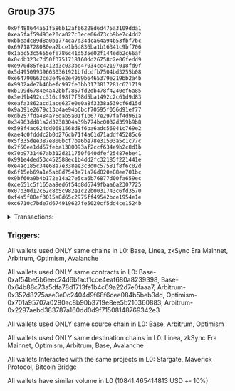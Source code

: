 ## Group 375

```0x7bca4c81602e8a26e9a3b8a8e1368a380b221e36
0x9f488644a51f586b12af66228d6d475a3109dda1
0xea5faf59d93e20ca027c3ece06d73cb9be7c4dd2
0xbbeadc89d8a0b1774ca7d34dca64a94b53fbf7bc
0x69718728080ea2bce1b5d836ba1b16341c9bf706
0x1abc53c5655efe786c41d535e02f144edb2c66af
0x0cdb323c7d50f3751718160dd26758c2e06fedd9
0xe970d85fe1412d3c033be47034cc42197018fd9f
0x5d495099396630361921bfdcdfb7504bd3255b08
0xe64790663ce3e49e2e4959b6465379e219bb2a4b
0x9932ade7b46befc997fe3bb3173817281c671719
0xb199d6784e4a42bbf7867fd2db478f4240ef6a85
0x3ed9b492cc316cf98f7f58d5ba1492c2c61d9d83
0xeafa3862acd1ace627e0e0a8f3338a539cf6d15d
0x9a391e2679c13c4ae94b6bcf70595f056d91ef77
0xdb257fda484a76dab5a01f1b677e297faf4d961a
0x34963dd81a2d3238304a39b774bc0032d359b9b8
0x598f4ac624dd0681568d8f6ba6adc56941c769e2
0xae4c0fdddc2b0d276cb71f4a61d71addf45285c6
0x5f335dee387e800bcf7ba6be78e31503a5c1c77c
0x7f50ee1dd57feba1380093af2ccf634e9b2c8d1b
0x70b9731467ab312d211750f640dfef25487ebe41
0x991e4ded53c452588ec1b4dd2fc32185f221441e
0xe4ac185c34e68a7e338ee3c3d0c57581f8f6c02d
0x6f15eb69a1e5ab8d7543a71a76d820e88ee701bc
0x9bf60a9b4b172e14a27e5ca6b76877d00fa659ec
0xce651c5f165aa9ed6f54d8d6749fbaa6a2307725
0x07b30d12c62c8b5c982e1c22b0031743c6fd3570
0xf4a5f80ef3015a8d65c2975ff49542bce1954e1e
0xc6710c7bde7d674919627fe5020cf5dd4ce1524b
```
<details>
<summary>Transactions:</summary>

Hashes: 

Wallet: 0x7bca4c81602e8a26e9a3b8a8e1368a380b221e36

       Hash: 0xf7640c03048ba1abdd1949fdf7d0e8ba5abfa063e80d007e95902b90dab56817
         - source chain: Base
         - destination chain: Linea
         - project: Stargate
         - contract: 0xaf54be5b6eec24d6bfacf1cce4eaf680a8239398
         - value USD: 3.571409114
       Hash: 0x94f0e018e7dff87beade3fe4bc8ea65adce129cba4efa73b41a4201adf5e6508
         - source chain: Base
         - destination chain: zkSync Era Mainnet
         - project: Maverick Protocol
         - contract: 0x64b88c73a5dfa78d1713fe1b4c69a22d7e0faaa7
       Hash: 0x97623172f3df57a850764eee98297203c5b5a0c4ea9698d6eb5dafc8a9f07219
         - source chain: Arbitrum
         - destination chain: Optimism
         - project: Stargate
         - contract: 0x352d8275aae3e0c2404d9f68f6cee084b5beb3dd
         - value USD: 2731.712146335
       Hash: 0x2d5f2b102e5def7be43e62690aef9849a55363ec3194e866ff440893776e6179
         - source chain: Arbitrum
         - destination chain: Optimism
         - project: Stargate
         - contract: 0x352d8275aae3e0c2404d9f68f6cee084b5beb3dd
         - value USD: 3.776438541
       Hash: 0x77f5524560a2d15d652e33ae06af0ef922d9743d566a860ee7318eed00f44f53
         - source chain: Optimism
         - destination chain: Arbitrum
         - project: Stargate
         - contract: 0x701a95707a0290ac8b90b3719e8ee5b210360883
         - value USD: 2731.163123063
       Hash: 0x2c2da75b87a33b75ae0936a1be3c618d60b787ea9d4db12313444fe01f9978ab
         - source chain: Arbitrum
         - destination chain: Base
         - project: Stargate
         - contract: 0x352d8275aae3e0c2404d9f68f6cee084b5beb3dd
         - value USD: 2684.237383408
       Hash: 0xe1764eca1a10786fea42b2b13a0e451887faabfb607929553b57e7e78d90fd29
         - source chain: Arbitrum
         - destination chain: Avalanche
         - project: Bitcoin Bridge
         - contract: 0x2297aebd383787a160dd0d9f71508148769342e3
         - value USD: 1.568313323
       Hash: 0xac2e092d7894b9c304361a1e73933f151a9256d6f712d6a434caa02f45a771b0
         - source chain: Base
         - destination chain: Arbitrum
         - project: Stargate
         - contract: 0xaf54be5b6eec24d6bfacf1cce4eaf680a8239398
         - value USD: 2685.436601029
Wallet: 0x9f488644a51f586b12af66228d6d475a3109dda1

       Hash:0xea7b1f3ccc0d64931b8cf5484d2efdfe5f5b1d4c3fb5f3332c6b14ecffa16641
         - source chain: Base
         - destination chain: Linea
         - project: Stargate
         - contract: 0xaf54be5b6eec24d6bfacf1cce4eaf680a8239398
         - value USD: 3.571409114
       Hash:0x9c88eccf1b0aa7264543c55b1f12b14eb5f917e9a2d8c2a78562cbc7c37a4356
         - source chain: Base
         - destination chain: zkSync Era Mainnet
         - project: Maverick Protocol
         - contract: 0x64b88c73a5dfa78d1713fe1b4c69a22d7e0faaa7
       Hash:0x50683367dead698a96073fc4ece316c561d597651380f15ee80d4df7b99ac6bf
         - source chain: Arbitrum
         - destination chain: Optimism
         - project: Stargate
         - contract: 0x352d8275aae3e0c2404d9f68f6cee084b5beb3dd
         - value USD: 2746.173505771
       Hash:0x84c2a6d04c914ea2bf500fcd52e73fb28bd902e7d6716feb066ff5741a7c470d
         - source chain: Arbitrum
         - destination chain: Optimism
         - project: Stargate
         - contract: 0x352d8275aae3e0c2404d9f68f6cee084b5beb3dd
         - value USD: 3.776438541
       Hash:0x95560d506aff1fa8696343618b24a44e3764674875aed652f53eb893beeab033
         - source chain: Optimism
         - destination chain: Arbitrum
         - project: Stargate
         - contract: 0x701a95707a0290ac8b90b3719e8ee5b210360883
         - value USD: 2745.621574578
       Hash:0x505aba5a8139f2ff618fe6b779a8109e6cf3933b6f5df0372b4c682364b48c6a
         - source chain: Arbitrum
         - destination chain: Base
         - project: Stargate
         - contract: 0x352d8275aae3e0c2404d9f68f6cee084b5beb3dd
         - value USD: 2670.980409578
       Hash:0x13ec0fb8c1f705e551e0956b476bbc41549d7666188240bafd1aaaa338a2ab6a
         - source chain: Arbitrum
         - destination chain: Avalanche
         - project: Bitcoin Bridge
         - contract: 0x2297aebd383787a160dd0d9f71508148769342e3
         - value USD: 1.559891527
       Hash:0xda04e29bca8788797cb44ffdf5f7751cfe47a5b8e10806b486e12915e263ed13
         - source chain: Base
         - destination chain: Arbitrum
         - project: Stargate
         - contract: 0xaf54be5b6eec24d6bfacf1cce4eaf680a8239398
         - value USD: 2672.191749206
Wallet: 0xea5faf59d93e20ca027c3ece06d73cb9be7c4dd2

       Hash:0x4891bdfb13303bea6962f5fe3d66431d4d723120ca4ca9f0a9f9dd194e672fa8
         - source chain: Base
         - destination chain: Linea
         - project: Stargate
         - contract: 0xaf54be5b6eec24d6bfacf1cce4eaf680a8239398
         - value USD: 3.571409114
       Hash:0x4666bce86bcc070be2562a5fa3fdd1d9306d7492bcdd67f28c304b6b1b60eed8
         - source chain: Base
         - destination chain: zkSync Era Mainnet
         - project: Maverick Protocol
         - contract: 0x64b88c73a5dfa78d1713fe1b4c69a22d7e0faaa7
       Hash:0x25549a441d0184ed9c0871afcd69016df4c1bbfc3a163467b7aea0184c9231f5
         - source chain: Arbitrum
         - destination chain: Optimism
         - project: Stargate
         - contract: 0x352d8275aae3e0c2404d9f68f6cee084b5beb3dd
         - value USD: 2730.051086369
       Hash:0xd5db101b7f03a5d950019d9ad50941e3ff469eb1374c447f835a5a4184d3f3c6
         - source chain: Arbitrum
         - destination chain: Optimism
         - project: Stargate
         - contract: 0x352d8275aae3e0c2404d9f68f6cee084b5beb3dd
         - value USD: 3.776438549
       Hash:0xdc8e8aae376fba3720ea8c7d708f5b5eb171e21d7aff9d3cd528b480b8512a72
         - source chain: Optimism
         - destination chain: Arbitrum
         - project: Stargate
         - contract: 0x701a95707a0290ac8b90b3719e8ee5b210360883
         - value USD: 2729.500802048
       Hash:0x9223bd5ae5797204d47dd8749b6b4873b53ed2fecc71c758f406a1671b3d8e70
         - source chain: Arbitrum
         - destination chain: Base
         - project: Stargate
         - contract: 0x352d8275aae3e0c2404d9f68f6cee084b5beb3dd
         - value USD: 2703.975510984
       Hash:0x362279898d13bb06f327b5dc86faa198dac4c6d6c22e98f24b93b94321a202ff
         - source chain: Arbitrum
         - destination chain: Avalanche
         - project: Bitcoin Bridge
         - contract: 0x2297aebd383787a160dd0d9f71508148769342e3
         - value USD: 1.548677852
       Hash:0x5b73f5ee46369f27701467d414e47d0be054ac8d4a971fad975ea191a11da029
         - source chain: Base
         - destination chain: Arbitrum
         - project: Stargate
         - contract: 0xaf54be5b6eec24d6bfacf1cce4eaf680a8239398
         - value USD: 2705.157214557
Wallet: 0xbbeadc89d8a0b1774ca7d34dca64a94b53fbf7bc

       Hash:0xb21a1e6a39f447c32865010c27cf27902c6bbc117e617393a6642926c88e3507
         - source chain: Base
         - destination chain: Linea
         - project: Stargate
         - contract: 0xaf54be5b6eec24d6bfacf1cce4eaf680a8239398
         - value USD: 3.571409114
       Hash:0xa4920e2a494fe22b90fe5be4d0c0d5b297e8fb994097f0e7bead14fca3dc9b9e
         - source chain: Base
         - destination chain: zkSync Era Mainnet
         - project: Maverick Protocol
         - contract: 0x64b88c73a5dfa78d1713fe1b4c69a22d7e0faaa7
       Hash:0x62d651c7a6e01dceb1a05e598bde7f835737c2e6eefba75f106b33b7d10f066d
         - source chain: Arbitrum
         - destination chain: Optimism
         - project: Stargate
         - contract: 0x352d8275aae3e0c2404d9f68f6cee084b5beb3dd
         - value USD: 2744.576720579
       Hash:0x1a5c741062b7584b3829daf8b1a0d5f7442c071bd913ab6eb361313dbe97e93a
         - source chain: Arbitrum
         - destination chain: Optimism
         - project: Stargate
         - contract: 0x352d8275aae3e0c2404d9f68f6cee084b5beb3dd
         - value USD: 3.77643378
       Hash:0x2a404d9a8a5f99491594906ce13d81177b8b06f3c49139a1c634211276438dd8
         - source chain: Optimism
         - destination chain: Arbitrum
         - project: Stargate
         - contract: 0x701a95707a0290ac8b90b3719e8ee5b210360883
         - value USD: 2742.327818875
       Hash:0x579079f4b424e4c1a13682f4c4fad940aef8642a800114d90d6372856da1f106
         - source chain: Arbitrum
         - destination chain: Base
         - project: Stargate
         - contract: 0x352d8275aae3e0c2404d9f68f6cee084b5beb3dd
         - value USD: 2671.374656976
       Hash:0xa056699fafbef9bf80b4ea7a19840cde63a531298c9e3530b6f15a064bab171d
         - source chain: Arbitrum
         - destination chain: Avalanche
         - project: Bitcoin Bridge
         - contract: 0x2297aebd383787a160dd0d9f71508148769342e3
         - value USD: 1.41894675
       Hash:0x9bbadb2470f6159475ec401c6d5f4b50003bf23283643e80d58f7ecc29115e07
         - source chain: Base
         - destination chain: Arbitrum
         - project: Stargate
         - contract: 0xaf54be5b6eec24d6bfacf1cce4eaf680a8239398
         - value USD: 2672.581671906
Wallet: 0x69718728080ea2bce1b5d836ba1b16341c9bf706

       Hash:0x451440765ed8fe319bc376c4717b06a0ba427253f3c63feb555e2697885ea3aa
         - source chain: Base
         - destination chain: Linea
         - project: Stargate
         - contract: 0xaf54be5b6eec24d6bfacf1cce4eaf680a8239398
         - value USD: 3.571409114
       Hash:0x3dd330e3250ae2b640cc5aa94e4fedac56b86493d1a8ed76f12af66f2a0d0f78
         - source chain: Base
         - destination chain: zkSync Era Mainnet
         - project: Maverick Protocol
         - contract: 0x64b88c73a5dfa78d1713fe1b4c69a22d7e0faaa7
       Hash:0x7ab1ab4a57c4299056b3b5710c02a49d2e99188d4a447303495eb1f777fb3679
         - source chain: Arbitrum
         - destination chain: Optimism
         - project: Stargate
         - contract: 0x352d8275aae3e0c2404d9f68f6cee084b5beb3dd
         - value USD: 2730.123771272
       Hash:0x0283b09eb51c7cb8381c7b3d57c999356cafdbd97fb3eebf8b36ca60b45ecac2
         - source chain: Arbitrum
         - destination chain: Optimism
         - project: Stargate
         - contract: 0x352d8275aae3e0c2404d9f68f6cee084b5beb3dd
         - value USD: 3.77643378
       Hash:0x80220d860b2bb3898240722356b7212844efbe0577984d2f0a27c7160a21016f
         - source chain: Optimism
         - destination chain: Arbitrum
         - project: Stargate
         - contract: 0x701a95707a0290ac8b90b3719e8ee5b210360883
         - value USD: 2727.886712503
       Hash:0x7fbd332c88b914855d5f69e4a7515a3dac7d5aa4adf667d860c94a5b86896ec8
         - source chain: Arbitrum
         - destination chain: Base
         - project: Stargate
         - contract: 0x352d8275aae3e0c2404d9f68f6cee084b5beb3dd
         - value USD: 2684.615458488
       Hash:0xd922fd28125a2cc6b69a9099300b2d81d4d08d6ad079c865ab1157eab98393b3
         - source chain: Arbitrum
         - destination chain: Avalanche
         - project: Bitcoin Bridge
         - contract: 0x2297aebd383787a160dd0d9f71508148769342e3
         - value USD: 1.423019978
       Hash:0x081cb86d5eed7a2ee9743a55ec22f6aec1f334d754582d8e33c9775f669a0cbb
         - source chain: Base
         - destination chain: Arbitrum
         - project: Stargate
         - contract: 0xaf54be5b6eec24d6bfacf1cce4eaf680a8239398
         - value USD: 2685.810366173
Wallet: 0x1abc53c5655efe786c41d535e02f144edb2c66af

       Hash:0xf9fba32a34304b6b300d851f723224b619bf323bde5730161c05eb9cbfd565d9
         - source chain: Base
         - destination chain: Linea
         - project: Stargate
         - contract: 0xaf54be5b6eec24d6bfacf1cce4eaf680a8239398
         - value USD: 3.571409114
       Hash:0x2db84c691c4816c1c1425219e4a693a49382b50bba99abbe9698468a8e2057d3
         - source chain: Base
         - destination chain: zkSync Era Mainnet
         - project: Maverick Protocol
         - contract: 0x64b88c73a5dfa78d1713fe1b4c69a22d7e0faaa7
       Hash:0xe2395c88252e5d7c3d0d349a1baece4dd9bc7c3ed1dd22244c6456e41a0acad5
         - source chain: Arbitrum
         - destination chain: Optimism
         - project: Stargate
         - contract: 0x352d8275aae3e0c2404d9f68f6cee084b5beb3dd
         - value USD: 2728.46208267
       Hash:0x4a411adfe96e2f7098908d48958c1c2bc94467ceea2693f7500f8f205bfd0dff
         - source chain: Arbitrum
         - destination chain: Optimism
         - project: Stargate
         - contract: 0x352d8275aae3e0c2404d9f68f6cee084b5beb3dd
         - value USD: 3.776433788
       Hash:0x7fc06a64140b351ee9d7622f8d9e80e19a8b9d3c0014dacfb73a8db9932ea9d8
         - source chain: Optimism
         - destination chain: Arbitrum
         - project: Stargate
         - contract: 0x701a95707a0290ac8b90b3719e8ee5b210360883
         - value USD: 2726.226384896
       Hash:0x880c239d1c94f9eaad774a456fdf1e07f487627751ac560080722a0dafcd4ce9
         - source chain: Arbitrum
         - destination chain: Base
         - project: Stargate
         - contract: 0x352d8275aae3e0c2404d9f68f6cee084b5beb3dd
         - value USD: 2704.330042411
       Hash:0x26007654ac880da1b628f6e60aca6de46305941f63c432509c1ff87d87421abd
         - source chain: Arbitrum
         - destination chain: Avalanche
         - project: Bitcoin Bridge
         - contract: 0x2297aebd383787a160dd0d9f71508148769342e3
         - value USD: 1.420065741
       Hash:0xbe88d20c984c0c75195d36ea37fbae28c65af55387a21987c8636405a0384471
         - source chain: Base
         - destination chain: Arbitrum
         - project: Stargate
         - contract: 0xaf54be5b6eec24d6bfacf1cce4eaf680a8239398
         - value USD: 2705.507860042
Wallet: 0x0cdb323c7d50f3751718160dd26758c2e06fedd9

       Hash:0x0071568f8318711f6eb8f0dde9bc066236e778f36c990f0452131ceb050de5a7
         - source chain: Base
         - destination chain: Linea
         - project: Stargate
         - contract: 0xaf54be5b6eec24d6bfacf1cce4eaf680a8239398
         - value USD: 3.571409114
       Hash:0xa5ff70e9f5bd27d4e8f244422e3e9f35af1e33078c1b406c95be8755d6c0879b
         - source chain: Base
         - destination chain: zkSync Era Mainnet
         - project: Maverick Protocol
         - contract: 0x64b88c73a5dfa78d1713fe1b4c69a22d7e0faaa7
       Hash:0x3d6816cc83939b6f8125b2b701d14c910e9b5a97f0227d3cfc54ed37d0239acf
         - source chain: Arbitrum
         - destination chain: Optimism
         - project: Stargate
         - contract: 0x352d8275aae3e0c2404d9f68f6cee084b5beb3dd
         - value USD: 2726.724013305
       Hash:0x4c8a46f55453fcb85b55b6fa39c97c9c3a0ffb46c152d4c2610448d766ba20d5
         - source chain: Arbitrum
         - destination chain: Optimism
         - project: Stargate
         - contract: 0x352d8275aae3e0c2404d9f68f6cee084b5beb3dd
         - value USD: 3.776552567
       Hash:0x49df430a6edd5842a0056f9961d866a52fcfd75506ee81905bcf86c6ea70693e
         - source chain: Optimism
         - destination chain: Arbitrum
         - project: Stargate
         - contract: 0x701a95707a0290ac8b90b3719e8ee5b210360883
         - value USD: 2726.168194383
       Hash:0x65bc6bac4ac500809d9ff166d1ab42c25ac849f6cd90ed3242c6aa49eb2c443d
         - source chain: Arbitrum
         - destination chain: Base
         - project: Stargate
         - contract: 0x352d8275aae3e0c2404d9f68f6cee084b5beb3dd
         - value USD: 2684.989109567
       Hash:0xd0ba3f83f01977edc7d4c5feb043564957662c8d8e43c4fc94e7ab06080654e5
         - source chain: Arbitrum
         - destination chain: Avalanche
         - project: Bitcoin Bridge
         - contract: 0x2297aebd383787a160dd0d9f71508148769342e3
         - value USD: 1.162580804
       Hash:0x2c565a951443a9c11c6b729a8ca9a21c3b42d97ba0b5a57c86d9b662f64d1acf
         - source chain: Base
         - destination chain: Arbitrum
         - project: Stargate
         - contract: 0xaf54be5b6eec24d6bfacf1cce4eaf680a8239398
         - value USD: 2686.18105883
Wallet: 0xe970d85fe1412d3c033be47034cc42197018fd9f

       Hash:0xf6cba2bd4fcfc94c83efd22f55536c45a529bf34ac270a544b21adfa324f5c87
         - source chain: Base
         - destination chain: Linea
         - project: Stargate
         - contract: 0xaf54be5b6eec24d6bfacf1cce4eaf680a8239398
         - value USD: 3.571409114
       Hash:0xf789489e46d12c99fdd7cc27900fd66f9c49a167b4bdbab29d4dcd25b4ca7699
         - source chain: Base
         - destination chain: zkSync Era Mainnet
         - project: Maverick Protocol
         - contract: 0x64b88c73a5dfa78d1713fe1b4c69a22d7e0faaa7
       Hash:0x407e3876c7ce6984ff4ddb19689f5789c2be11716005b2d272a0750c07df5b33
         - source chain: Arbitrum
         - destination chain: Optimism
         - project: Stargate
         - contract: 0x352d8275aae3e0c2404d9f68f6cee084b5beb3dd
         - value USD: 2741.158964036
       Hash:0x9bf33b484e1e3dd5da4a0550eca53684f99808f199b105f26f3b03cf0b2a3b8d
         - source chain: Arbitrum
         - destination chain: Optimism
         - project: Stargate
         - contract: 0x352d8275aae3e0c2404d9f68f6cee084b5beb3dd
         - value USD: 3.776552567
       Hash:0xdd3ba2e2b56a26804ab46e4a8029893034b4eaf687021254fb58db5d9b557abe
         - source chain: Optimism
         - destination chain: Arbitrum
         - project: Stargate
         - contract: 0x701a95707a0290ac8b90b3719e8ee5b210360883
         - value USD: 2740.600203023
       Hash:0xef915a8357ea30dbd2565126cf989270f9af8b91e9f391cecf621e858299ef38
         - source chain: Arbitrum
         - destination chain: Base
         - project: Stargate
         - contract: 0x352d8275aae3e0c2404d9f68f6cee084b5beb3dd
         - value USD: 2671.764460364
       Hash:0x336d30b474031b62a8e37b30e54e1b6c50e8c9ac4c14de03cc82979ebb4103d4
         - source chain: Arbitrum
         - destination chain: Avalanche
         - project: Bitcoin Bridge
         - contract: 0x2297aebd383787a160dd0d9f71508148769342e3
         - value USD: 1.170412074
       Hash:0xcbdd9ee882f000705364c1ceb9099db1fc94b67eccb66ccecf80e5aca398ad3d
         - source chain: Base
         - destination chain: Arbitrum
         - project: Stargate
         - contract: 0xaf54be5b6eec24d6bfacf1cce4eaf680a8239398
         - value USD: 2672.968370096
Wallet: 0x5d495099396630361921bfdcdfb7504bd3255b08

       Hash:0xc97c056f1a9b613b163649e6770d70e95c78e9ce000288557a1a91e5aa392a8d
         - source chain: Base
         - destination chain: Linea
         - project: Stargate
         - contract: 0xaf54be5b6eec24d6bfacf1cce4eaf680a8239398
         - value USD: 3.571409114
       Hash:0x032993bfd4daf265ea8ea1691abdee55b46f095a14de1c74b98f264ed0e2f037
         - source chain: Base
         - destination chain: zkSync Era Mainnet
         - project: Maverick Protocol
         - contract: 0x64b88c73a5dfa78d1713fe1b4c69a22d7e0faaa7
       Hash:0xe0c60e12a1d1a56101466287bdf0b00bdc4a44ec0c45459745fcc3c35fe588ad
         - source chain: Arbitrum
         - destination chain: Optimism
         - project: Stargate
         - contract: 0x352d8275aae3e0c2404d9f68f6cee084b5beb3dd
         - value USD: 2725.065101095
       Hash:0x5a89cee1d8016f10396ea0ca8e152be3bdb1835cec0b46063103be32cc0d7767
         - source chain: Arbitrum
         - destination chain: Optimism
         - project: Stargate
         - contract: 0x352d8275aae3e0c2404d9f68f6cee084b5beb3dd
         - value USD: 3.776552567
       Hash:0x0ba8b0c3da66f0ec53bed249708d88c268f9c4fd87d858134155f6c11ef575a9
         - source chain: Optimism
         - destination chain: Arbitrum
         - project: Stargate
         - contract: 0x701a95707a0290ac8b90b3719e8ee5b210360883
         - value USD: 2724.508911941
       Hash:0xab122939457b22cc7d0fc0164beb80c57f06945ca2d173ead4e05de03e872f36
         - source chain: Arbitrum
         - destination chain: Base
         - project: Stargate
         - contract: 0x352d8275aae3e0c2404d9f68f6cee084b5beb3dd
         - value USD: 2704.680581031
       Hash:0x9e9db18dc19ad4f99c7c11e1c2d629f07194b473530a2651c1d24e32eaec2fb4
         - source chain: Arbitrum
         - destination chain: Avalanche
         - project: Bitcoin Bridge
         - contract: 0x2297aebd383787a160dd0d9f71508148769342e3
         - value USD: 1.162084551
       Hash:0xd581dd8ae37229c3e73a4db6644bf52581ca51e2afad39c1a1e80c65a27f57f6
         - source chain: Base
         - destination chain: Arbitrum
         - project: Stargate
         - contract: 0xaf54be5b6eec24d6bfacf1cce4eaf680a8239398
         - value USD: 2705.855326024
Wallet: 0xe64790663ce3e49e2e4959b6465379e219bb2a4b

       Hash:0x3642753f1a8c2215b66f5e520d95f2a0e2d2ff3f776bda28017392aee605d02f
         - source chain: Base
         - destination chain: Linea
         - project: Stargate
         - contract: 0xaf54be5b6eec24d6bfacf1cce4eaf680a8239398
         - value USD: 3.571409114
       Hash:0x85186c4da4b94a206983c850a069bcb130430a494e73f12431f45cd063836c54
         - source chain: Base
         - destination chain: zkSync Era Mainnet
         - project: Maverick Protocol
         - contract: 0x64b88c73a5dfa78d1713fe1b4c69a22d7e0faaa7
       Hash:0xdb1edce7f8302eab90304e3a6ebbf10bcc1db9b904cb50c9250629c33a77bdd5
         - source chain: Arbitrum
         - destination chain: Optimism
         - project: Stargate
         - contract: 0x352d8275aae3e0c2404d9f68f6cee084b5beb3dd
         - value USD: 2725.017381732
       Hash:0x4008798b9f55836fdc7fa6a612ae403023aebbaec023dfcf22b77f983b24c636
         - source chain: Arbitrum
         - destination chain: Optimism
         - project: Stargate
         - contract: 0x352d8275aae3e0c2404d9f68f6cee084b5beb3dd
         - value USD: 3.776552567
       Hash:0x8866176ef15acfdf083c1b155419bce31fa640812cffa8932eb6650d7d229435
         - source chain: Optimism
         - destination chain: Arbitrum
         - project: Stargate
         - contract: 0x701a95707a0290ac8b90b3719e8ee5b210360883
         - value USD: 2724.450758398
       Hash:0x596d3a7fcc8c43bfbafc1a77c8f143d7945c329c56a3895dacd61f2c3240031b
         - source chain: Arbitrum
         - destination chain: Base
         - project: Stargate
         - contract: 0x352d8275aae3e0c2404d9f68f6cee084b5beb3dd
         - value USD: 2685.359688255
       Hash:0x024a815f0d7bab0a0f2664c8eb2244a96ef962ca7a108ba88b4d6073fc1b3e71
         - source chain: Arbitrum
         - destination chain: Avalanche
         - project: Bitcoin Bridge
         - contract: 0x2297aebd383787a160dd0d9f71508148769342e3
         - value USD: 1.434153889
       Hash:0x3478ff03b63ac77387d5c081f48fe67640e28d3a2f6c9f07fae4055d1baff2c4
         - source chain: Base
         - destination chain: Arbitrum
         - project: Stargate
         - contract: 0xaf54be5b6eec24d6bfacf1cce4eaf680a8239398
         - value USD: 2686.536752114
Wallet: 0x9932ade7b46befc997fe3bb3173817281c671719

       Hash:0x0fb96ca15f1353d2098f6542da60a731f48831cd163a7c85cb82017d675e7d4c
         - source chain: Base
         - destination chain: Linea
         - project: Stargate
         - contract: 0xaf54be5b6eec24d6bfacf1cce4eaf680a8239398
         - value USD: 3.571409114
       Hash:0xdc13a13bf68255632e53970b595ff2ae4a294f6ef4ed294ae102b437bc93d581
         - source chain: Base
         - destination chain: zkSync Era Mainnet
         - project: Maverick Protocol
         - contract: 0x64b88c73a5dfa78d1713fe1b4c69a22d7e0faaa7
       Hash:0x3c5cef83bb832c3ae607a3dcaebf2ee7c5bf7bec494614e7cca3750a78f8a02e
         - source chain: Arbitrum
         - destination chain: Optimism
         - project: Stargate
         - contract: 0x352d8275aae3e0c2404d9f68f6cee084b5beb3dd
         - value USD: 2723.359131139
       Hash:0xcf638339aff1ab88e68775cc39dd78a38ab461428b6483cd719c8d4ac7bc5e30
         - source chain: Arbitrum
         - destination chain: Optimism
         - project: Stargate
         - contract: 0x352d8275aae3e0c2404d9f68f6cee084b5beb3dd
         - value USD: 3.776552567
       Hash:0xa616792daf092433f2df01c33724b8f41be2ba983b83de4ac0dc8bdeb29db77b
         - source chain: Optimism
         - destination chain: Arbitrum
         - project: Stargate
         - contract: 0x701a95707a0290ac8b90b3719e8ee5b210360883
         - value USD: 2722.792522121
       Hash:0x72e0c563392a629a564a8afd30e3eebc8c0fc7b262731518c923ff96d252b70d
         - source chain: Arbitrum
         - destination chain: Base
         - project: Stargate
         - contract: 0x352d8275aae3e0c2404d9f68f6cee084b5beb3dd
         - value USD: 2705.027940212
       Hash:0xe6e50388185de0573f3750eb9dd30de005ae2908fbc995c4bfa220bb5d452bc4
         - source chain: Arbitrum
         - destination chain: Avalanche
         - project: Bitcoin Bridge
         - contract: 0x2297aebd383787a160dd0d9f71508148769342e3
         - value USD: 1.453515103
       Hash:0xfd87b256c49f4a39526833b9893d11aa8409cffb2ffb9d058aa4375cc740831a
         - source chain: Base
         - destination chain: Arbitrum
         - project: Stargate
         - contract: 0xaf54be5b6eec24d6bfacf1cce4eaf680a8239398
         - value USD: 2706.187284552
Wallet: 0xb199d6784e4a42bbf7867fd2db478f4240ef6a85

       Hash:0xda85d64718f251582b17d72caa5266e2d2aa4c540545e0eb1af113fbd8ba5808
         - source chain: Base
         - destination chain: Linea
         - project: Stargate
         - contract: 0xaf54be5b6eec24d6bfacf1cce4eaf680a8239398
         - value USD: 3.571409114
       Hash:0xf71c857ee679104568478e925e5869a3dd4722c23049b9771ae45b702c7dff07
         - source chain: Base
         - destination chain: zkSync Era Mainnet
         - project: Maverick Protocol
         - contract: 0x64b88c73a5dfa78d1713fe1b4c69a22d7e0faaa7
       Hash:0x57809330f74e5f88459c5269dbdd1390fc78a5816d6e816e6323c464657ed983
         - source chain: Arbitrum
         - destination chain: Optimism
         - project: Stargate
         - contract: 0x352d8275aae3e0c2404d9f68f6cee084b5beb3dd
         - value USD: 2739.443297696
       Hash:0x4bee600cdd94e7a4315b1365d2f50510dad35f7f359a8d21dc180205d255d1ae
         - source chain: Arbitrum
         - destination chain: Optimism
         - project: Stargate
         - contract: 0x352d8275aae3e0c2404d9f68f6cee084b5beb3dd
         - value USD: 3.776552567
       Hash:0x2990809676072075087547ceb300b2cb6a07aff690ca5390083ce9e22d58e443
         - source chain: Arbitrum
         - destination chain: Optimism
         - project: Stargate
         - contract: 0x352d8275aae3e0c2404d9f68f6cee084b5beb3dd
         - value USD: 3.776552567
       Hash:0x5cea80251a7865d9d7cb9250827c264f060de1cf3fa747615d17544d4cbc85a2
         - source chain: Optimism
         - destination chain: Arbitrum
         - project: Stargate
         - contract: 0x701a95707a0290ac8b90b3719e8ee5b210360883
         - value USD: 2738.8736763
       Hash:0x081a3b2fefbb38a2744fccea43bf76d58d05967c79cfa2d3a3bbc0594b8a1c05
         - source chain: Arbitrum
         - destination chain: Base
         - project: Stargate
         - contract: 0x352d8275aae3e0c2404d9f68f6cee084b5beb3dd
         - value USD: 2672.151040293
       Hash:0xe615d375a7d896393b846ea2ba6791598eaff61e16b50c22b25398261cd3dc41
         - source chain: Arbitrum
         - destination chain: Avalanche
         - project: Bitcoin Bridge
         - contract: 0x2297aebd383787a160dd0d9f71508148769342e3
         - value USD: 1.444816357
       Hash:0xe6fc813acbd4f151bfa96f5ccf70ab611c08c22ae67afee282b219eb8f09bfa5
         - source chain: Base
         - destination chain: Arbitrum
         - project: Stargate
         - contract: 0xaf54be5b6eec24d6bfacf1cce4eaf680a8239398
         - value USD: 2673.340047909
Wallet: 0x3ed9b492cc316cf98f7f58d5ba1492c2c61d9d83

       Hash:0x7fdf4f4eba03a294e582f57c46af1c71a2d8800b9a8110be449917710ceb4911
         - source chain: Base
         - destination chain: Linea
         - project: Stargate
         - contract: 0xaf54be5b6eec24d6bfacf1cce4eaf680a8239398
         - value USD: 3.571409114
       Hash:0xc51e9478b347d9751c40133577fdc9b10b6afac329b5f3102071989c3ffa4b93
         - source chain: Base
         - destination chain: zkSync Era Mainnet
         - project: Maverick Protocol
         - contract: 0x64b88c73a5dfa78d1713fe1b4c69a22d7e0faaa7
       Hash:0x86e7123f3110a48f9ff09b7f9f35336a4b31ef0ebab3c81305d831ea603ac90a
         - source chain: Arbitrum
         - destination chain: Optimism
         - project: Stargate
         - contract: 0x352d8275aae3e0c2404d9f68f6cee084b5beb3dd
         - value USD: 2737.72522475
       Hash:0x686b3738320a669f511f66ed1209bba7149f3fc0b100b830bff465f7b83df5ec
         - source chain: Arbitrum
         - destination chain: Optimism
         - project: Stargate
         - contract: 0x352d8275aae3e0c2404d9f68f6cee084b5beb3dd
         - value USD: 3.776552567
       Hash:0xd88fdae346901e91ceaf1e8a69584f4372d784333ae7acdcf07733022426046f
         - source chain: Arbitrum
         - destination chain: Optimism
         - project: Stargate
         - contract: 0x352d8275aae3e0c2404d9f68f6cee084b5beb3dd
         - value USD: 3.776552567
       Hash:0x497df5dcd39e7f5d9b21ca514f46965b05e8cc1b35b52e8823b9d698422f82ec
         - source chain: Optimism
         - destination chain: Arbitrum
         - project: Stargate
         - contract: 0x701a95707a0290ac8b90b3719e8ee5b210360883
         - value USD: 2737.148237709
       Hash:0x43a8f41572a2a2ee985b233b2555a56576f11e85a83f6b4ccb3a9e2efe8a70ae
         - source chain: Arbitrum
         - destination chain: Base
         - project: Stargate
         - contract: 0x352d8275aae3e0c2404d9f68f6cee084b5beb3dd
         - value USD: 2672.522604427
       Hash:0xf0d6e196b0736167b6ae32adb583cf4214b6b4d096b9b191541abfdcc40a6d35
         - source chain: Arbitrum
         - destination chain: Avalanche
         - project: Bitcoin Bridge
         - contract: 0x2297aebd383787a160dd0d9f71508148769342e3
         - value USD: 1.62716065
       Hash:0xe204e005b02d7bc6013e6e60a3d2a0e9631ebffe0de4608d7d83fbabbf13e37a
         - source chain: Base
         - destination chain: Arbitrum
         - project: Stargate
         - contract: 0xaf54be5b6eec24d6bfacf1cce4eaf680a8239398
         - value USD: 2677.295576819
Wallet: 0xeafa3862acd1ace627e0e0a8f3338a539cf6d15d

       Hash:0x9b6c770b093bcd35aabfa72f8b636169eb1d12e579a46836e012adcddd49927a
         - source chain: Base
         - destination chain: Linea
         - project: Stargate
         - contract: 0xaf54be5b6eec24d6bfacf1cce4eaf680a8239398
         - value USD: 3.571409114
       Hash:0xe68f1ca17b19defec09bc9f845efa3a615afdf10d58b3023f324a8bd69a788b6
         - source chain: Base
         - destination chain: zkSync Era Mainnet
         - project: Maverick Protocol
         - contract: 0x64b88c73a5dfa78d1713fe1b4c69a22d7e0faaa7
       Hash:0xf226fb48b064892d43fff6cc863fe4962f0a1587e0a182ca908626486a9789ec
         - source chain: Arbitrum
         - destination chain: Optimism
         - project: Stargate
         - contract: 0x352d8275aae3e0c2404d9f68f6cee084b5beb3dd
         - value USD: 2723.308310573
       Hash:0xb9b5efcd9c256898050ac6d03731e6da971d901988931d779c8a386b3681a090
         - source chain: Arbitrum
         - destination chain: Optimism
         - project: Stargate
         - contract: 0x352d8275aae3e0c2404d9f68f6cee084b5beb3dd
         - value USD: 3.776552567
       Hash:0x773350308ff64c0f9aa4f577af3e685f84e08b72c0a85b4d2dce0a24ac517dbc
         - source chain: Arbitrum
         - destination chain: Optimism
         - project: Stargate
         - contract: 0x352d8275aae3e0c2404d9f68f6cee084b5beb3dd
         - value USD: 3.776552567
       Hash:0x69441862ce411cdd4ea39472a2ecb0b0ffc6e61bdc276a55baa1f9fa5c73dd15
         - source chain: Optimism
         - destination chain: Arbitrum
         - project: Stargate
         - contract: 0x701a95707a0290ac8b90b3719e8ee5b210360883
         - value USD: 2722.734405549
       Hash:0xb727f0bcb1c3bb826f57856e6f94c8c41c6fb82db2a90fb1a49c4a1c2b5b962c
         - source chain: Arbitrum
         - destination chain: Base
         - project: Stargate
         - contract: 0x352d8275aae3e0c2404d9f68f6cee084b5beb3dd
         - value USD: 2685.715273158
       Hash:0x1210925826419b2ac202729eca6ed51f3eded226f98eeaa5a74dd8c10304e060
         - source chain: Arbitrum
         - destination chain: Avalanche
         - project: Bitcoin Bridge
         - contract: 0x2297aebd383787a160dd0d9f71508148769342e3
         - value USD: 1.625832996
       Hash:0x2bf2f05fe66bc5569ddc0c4ea2204a84d267d0a9900df26827b3c041ee29d6bf
         - source chain: Base
         - destination chain: Arbitrum
         - project: Stargate
         - contract: 0xaf54be5b6eec24d6bfacf1cce4eaf680a8239398
         - value USD: 2690.476849583
Wallet: 0x9a391e2679c13c4ae94b6bcf70595f056d91ef77

       Hash:0xdab196fe32018f4cd81aa1d3aaab6696675e3aa1790f46009968b06769c9029f
         - source chain: Base
         - destination chain: Linea
         - project: Stargate
         - contract: 0xaf54be5b6eec24d6bfacf1cce4eaf680a8239398
         - value USD: 3.571409114
       Hash:0xc4ffb849aa6c5a74a7e5db2c9e682d028a092e411a6d38ddb9301ab4ece02076
         - source chain: Base
         - destination chain: zkSync Era Mainnet
         - project: Maverick Protocol
         - contract: 0x64b88c73a5dfa78d1713fe1b4c69a22d7e0faaa7
       Hash:0x1360eb7de66cfcfcfff6ed8ce241ad986563deb623bf7f478b3095fe6710392f
         - source chain: Arbitrum
         - destination chain: Optimism
         - project: Stargate
         - contract: 0x352d8275aae3e0c2404d9f68f6cee084b5beb3dd
         - value USD: 2721.652869352
       Hash:0xd5c87e63584c16c8f3f9e14e438f69bb92ee336dbc2ece6aa25088554b3b8720
         - source chain: Arbitrum
         - destination chain: Optimism
         - project: Stargate
         - contract: 0x352d8275aae3e0c2404d9f68f6cee084b5beb3dd
         - value USD: 3.776552567
       Hash:0x0cc9de8135b2a68055983b5cec1971272093758d0f961538684815d94f363c7b
         - source chain: Arbitrum
         - destination chain: Optimism
         - project: Stargate
         - contract: 0x352d8275aae3e0c2404d9f68f6cee084b5beb3dd
         - value USD: 3.776552567
       Hash:0x262c2fbf28ea87377259a49032b7413f01d6a40e64800731e49a53478bf55ea5
         - source chain: Optimism
         - destination chain: Arbitrum
         - project: Stargate
         - contract: 0x701a95707a0290ac8b90b3719e8ee5b210360883
         - value USD: 2721.077213437
       Hash:0xb67f686d7b90417a4bec0c31facc862da85e6e531d419aded038bdacb066e543
         - source chain: Arbitrum
         - destination chain: Base
         - project: Stargate
         - contract: 0x352d8275aae3e0c2404d9f68f6cee084b5beb3dd
         - value USD: 2705.359797379
       Hash:0x79ae3829a21b425e7ed5e20356d83ee253ab8b0791e6fdff67644288989ac6a0
         - source chain: Arbitrum
         - destination chain: Avalanche
         - project: Bitcoin Bridge
         - contract: 0x2297aebd383787a160dd0d9f71508148769342e3
         - value USD: 1.630047363
       Hash:0xba2728223d41c1fcf5fd6ef02e13a046fcc807d2c101129af4ce82cd2563d189
         - source chain: Base
         - destination chain: Arbitrum
         - project: Stargate
         - contract: 0xaf54be5b6eec24d6bfacf1cce4eaf680a8239398
         - value USD: 2706.52543606
Wallet: 0xdb257fda484a76dab5a01f1b677e297faf4d961a

       Hash:0xe5ba097968f478ae7418837575e867f7614445bcaf2c60dec158e8be08717ac7
         - source chain: Base
         - destination chain: Linea
         - project: Stargate
         - contract: 0xaf54be5b6eec24d6bfacf1cce4eaf680a8239398
         - value USD: 3.571409114
       Hash:0xa597f969d2cfcb730b49f3c05e0943ef98e67590d9639544c2ae0945df303a06
         - source chain: Base
         - destination chain: zkSync Era Mainnet
         - project: Maverick Protocol
         - contract: 0x64b88c73a5dfa78d1713fe1b4c69a22d7e0faaa7
       Hash:0x42121cfddd9364bf341b4ecc7a5bd6257b0e571e84357f1f9711e3c345906cf0
         - source chain: Arbitrum
         - destination chain: Optimism
         - project: Stargate
         - contract: 0x352d8275aae3e0c2404d9f68f6cee084b5beb3dd
         - value USD: 2719.901411741
       Hash:0x436fb42f0c12463003a582f18e9fc1bc38c62a8fd9d63b7603c4f8847cadaa3c
         - source chain: Arbitrum
         - destination chain: Optimism
         - project: Stargate
         - contract: 0x352d8275aae3e0c2404d9f68f6cee084b5beb3dd
         - value USD: 3.776552567
       Hash:0x17dfe89218595bcb8ee0a26f3e1b804e2e2af795a51a1a9f3abc0931a29abe84
         - source chain: Arbitrum
         - destination chain: Optimism
         - project: Stargate
         - contract: 0x352d8275aae3e0c2404d9f68f6cee084b5beb3dd
         - value USD: 3.776552567
       Hash:0xd678d4471695bc9a65a2c2aa75f8b17819620d6e2bebd3ac022647a74cc1f28b
         - source chain: Optimism
         - destination chain: Arbitrum
         - project: Stargate
         - contract: 0x701a95707a0290ac8b90b3719e8ee5b210360883
         - value USD: 2719.304942259
       Hash:0xbcf7764abea3fbd654d8b844c4f774a8d4ee25f795f56f9d1d0c76410371b88c
         - source chain: Arbitrum
         - destination chain: Base
         - project: Stargate
         - contract: 0x352d8275aae3e0c2404d9f68f6cee084b5beb3dd
         - value USD: 2689.992224495
       Hash:0x82c80b16dd180f98082c1629cef4b29bf7273eb0620a47aaee725b9d68e468b5
         - source chain: Arbitrum
         - destination chain: Avalanche
         - project: Bitcoin Bridge
         - contract: 0x2297aebd383787a160dd0d9f71508148769342e3
         - value USD: 1.379114282
       Hash:0xbfd45f684201aec62e755ca7a06ca6c094172e17a417c8e47cc9033d011b652a
         - source chain: Base
         - destination chain: Arbitrum
         - project: Stargate
         - contract: 0xaf54be5b6eec24d6bfacf1cce4eaf680a8239398
         - value USD: 2691.270063098
Wallet: 0x34963dd81a2d3238304a39b774bc0032d359b9b8

       Hash:0x3b7066f2a183c7fa31c3c374d9802512adf7ed14a6b2383bc30b53016d6c488c
         - source chain: Base
         - destination chain: Linea
         - project: Stargate
         - contract: 0xaf54be5b6eec24d6bfacf1cce4eaf680a8239398
         - value USD: 3.571409114
       Hash:0x49e5e6ec3690388bc6750b2d7bea0f290caa5b706b223d2d15ea2cf4b1d056a6
         - source chain: Base
         - destination chain: zkSync Era Mainnet
         - project: Maverick Protocol
         - contract: 0x64b88c73a5dfa78d1713fe1b4c69a22d7e0faaa7
       Hash:0x8cb1e2a5e961a52ffb57dd3a51b88253e4a3c97d47d3d3021d4f32ccdbe55494
         - source chain: Arbitrum
         - destination chain: Optimism
         - project: Stargate
         - contract: 0x352d8275aae3e0c2404d9f68f6cee084b5beb3dd
         - value USD: 2718.270103543
       Hash:0x929b193778b386434615a8901d0923ab63d55f96418e2a1ba6b8b0fb5a007138
         - source chain: Arbitrum
         - destination chain: Optimism
         - project: Stargate
         - contract: 0x352d8275aae3e0c2404d9f68f6cee084b5beb3dd
         - value USD: 3.776552567
       Hash:0xa44932862242280f81ba3aea98cc42ebe8159b65becf63f8d9dfdf0e61e633c0
         - source chain: Optimism
         - destination chain: Arbitrum
         - project: Stargate
         - contract: 0x701a95707a0290ac8b90b3719e8ee5b210360883
         - value USD: 2716.042757334
       Hash:0x15d80841165475466fcb6a5aab556379857db082152ed53155db098cb62a4ab7
         - source chain: Arbitrum
         - destination chain: Base
         - project: Stargate
         - contract: 0x352d8275aae3e0c2404d9f68f6cee084b5beb3dd
         - value USD: 2690.447136344
       Hash:0x32ccd1b7977346bb7f37ee31d5d0bcba91ba59248787be60bd3dd4e5031e0801
         - source chain: Arbitrum
         - destination chain: Avalanche
         - project: Bitcoin Bridge
         - contract: 0x2297aebd383787a160dd0d9f71508148769342e3
         - value USD: 1.380010521
       Hash:0xd4a19ad83d355bde83e3c87d4636349a58342c14bd0d178d7c7092ccd0d4b025
         - source chain: Base
         - destination chain: Arbitrum
         - project: Stargate
         - contract: 0xaf54be5b6eec24d6bfacf1cce4eaf680a8239398
         - value USD: 2691.734989667
Wallet: 0x598f4ac624dd0681568d8f6ba6adc56941c769e2

       Hash:0xed1dd3dde48c484de37b101e27d9f8ddc3b7c3d927709429a9f06097bf378924
         - source chain: Base
         - destination chain: Linea
         - project: Stargate
         - contract: 0xaf54be5b6eec24d6bfacf1cce4eaf680a8239398
         - value USD: 3.571409114
       Hash:0xf07195c6c213986412a3f153126a9d7de6e39ede72adfdff7c0dd68420e80d75
         - source chain: Base
         - destination chain: zkSync Era Mainnet
         - project: Maverick Protocol
         - contract: 0x64b88c73a5dfa78d1713fe1b4c69a22d7e0faaa7
       Hash:0x46e3fe614295f56f559176b7538a9880cbffd969c8f1c69ac3493297ef5da5de
         - source chain: Arbitrum
         - destination chain: Optimism
         - project: Stargate
         - contract: 0x352d8275aae3e0c2404d9f68f6cee084b5beb3dd
         - value USD: 2732.660300195
       Hash:0x1d06f291dd5bef7548f825926675877513702cc93d0a311b518e0d6dc80ff47a
         - source chain: Arbitrum
         - destination chain: Optimism
         - project: Stargate
         - contract: 0x352d8275aae3e0c2404d9f68f6cee084b5beb3dd
         - value USD: 3.776552567
       Hash:0x1cf1655cde3c50c66b5a35168b46d0d4cdcb4dd2ac42ce29251b0789dbfc0d1d
         - source chain: Optimism
         - destination chain: Arbitrum
         - project: Stargate
         - contract: 0x701a95707a0290ac8b90b3719e8ee5b210360883
         - value USD: 2730.421162796
       Hash:0x268fcf5eda7bc3f5f0fd29cfc0c39ff1acd447c1733748f182a680b1af61167a
         - source chain: Arbitrum
         - destination chain: Base
         - project: Stargate
         - contract: 0x352d8275aae3e0c2404d9f68f6cee084b5beb3dd
         - value USD: 2677.295559206
       Hash:0xc1b40dce16e2bffd31ded9bf55d8fbcf995ebc7a125093e35a97ad229eaecb8e
         - source chain: Arbitrum
         - destination chain: Avalanche
         - project: Bitcoin Bridge
         - contract: 0x2297aebd383787a160dd0d9f71508148769342e3
         - value USD: 1.382969862
       Hash:0x0723d81d16bdb00e54ebb81aa95581cd8e0e579a0f9c583a5dc4e48a95099e1e
         - source chain: Base
         - destination chain: Arbitrum
         - project: Stargate
         - contract: 0xaf54be5b6eec24d6bfacf1cce4eaf680a8239398
         - value USD: 2678.585836986
Wallet: 0xae4c0fdddc2b0d276cb71f4a61d71addf45285c6

       Hash:0xdfc92201720c57b75e340a7c14738d8c9a8ced0e720f203496fd55112175c4f7
         - source chain: Base
         - destination chain: Linea
         - project: Stargate
         - contract: 0xaf54be5b6eec24d6bfacf1cce4eaf680a8239398
         - value USD: 3.571409114
       Hash:0x320f4bb85fc937fbb0cbc84fb15f2d69f30d458298a162b237bc9c2303504134
         - source chain: Base
         - destination chain: zkSync Era Mainnet
         - project: Maverick Protocol
         - contract: 0x64b88c73a5dfa78d1713fe1b4c69a22d7e0faaa7
       Hash:0xb95c7f9cf9c5bde8dd26d96cb5e610e2a56e3a91fe2863eb0d3e17174ebf1e0a
         - source chain: Arbitrum
         - destination chain: Optimism
         - project: Stargate
         - contract: 0x352d8275aae3e0c2404d9f68f6cee084b5beb3dd
         - value USD: 2714.892531727
       Hash:0x4247ee33626ec2284ce8446cbb86c92964d9448bac6a4a70e40cec4a04f8c48e
         - source chain: Arbitrum
         - destination chain: Optimism
         - project: Stargate
         - contract: 0x352d8275aae3e0c2404d9f68f6cee084b5beb3dd
         - value USD: 3.776552567
       Hash:0x4469408b418429cf7a1d9e80919bdc662f0e21012de679780f0acdd85207ad00
         - source chain: Optimism
         - destination chain: Arbitrum
         - project: Stargate
         - contract: 0x701a95707a0290ac8b90b3719e8ee5b210360883
         - value USD: 2714.331700254
       Hash:0x74a364989d2186149766a11448279c7aaad6a5972e9b5f393bd2a407b5357e4a
         - source chain: Arbitrum
         - destination chain: Base
         - project: Stargate
         - contract: 0x352d8275aae3e0c2404d9f68f6cee084b5beb3dd
         - value USD: 2690.911921661
       Hash:0x355448f6913237a3326eed262a5159a053aad917fae4ddffca8212973a4ca23d
         - source chain: Arbitrum
         - destination chain: Avalanche
         - project: Bitcoin Bridge
         - contract: 0x2297aebd383787a160dd0d9f71508148769342e3
         - value USD: 1.263572053
       Hash:0xaa34fe88eaff0c405b0c22910446f73a34bdebdf5501c5e5d17eb990fe6759a2
         - source chain: Base
         - destination chain: Arbitrum
         - project: Stargate
         - contract: 0xaf54be5b6eec24d6bfacf1cce4eaf680a8239398
         - value USD: 2691.986524469
Wallet: 0x5f335dee387e800bcf7ba6be78e31503a5c1c77c

       Hash:0x4bb66f5a407bda17fc6070687c282fdaa98d6a4ea6158086169ac91325173bbc
         - source chain: Base
         - destination chain: Linea
         - project: Stargate
         - contract: 0xaf54be5b6eec24d6bfacf1cce4eaf680a8239398
         - value USD: 3.571409114
       Hash:0x56c2a26e7a92b7183b99c8275801f8126403b8ec39b780364366643e1274fa04
         - source chain: Base
         - destination chain: zkSync Era Mainnet
         - project: Maverick Protocol
         - contract: 0x64b88c73a5dfa78d1713fe1b4c69a22d7e0faaa7
       Hash:0xf8d772109681a319f6a16ce5f24eb2911e86dfd10e4f38e4e0a70d860f36f61b
         - source chain: Arbitrum
         - destination chain: Optimism
         - project: Stargate
         - contract: 0x352d8275aae3e0c2404d9f68f6cee084b5beb3dd
         - value USD: 2729.264847734
       Hash:0x9f1d1776122bb41837bb50dcd2669a2d25abaf1fca7c6f6920afbf2a825343e7
         - source chain: Arbitrum
         - destination chain: Optimism
         - project: Stargate
         - contract: 0x352d8275aae3e0c2404d9f68f6cee084b5beb3dd
         - value USD: 3.776552567
       Hash:0xb2be9f0f98ae5fe4f30f7bcbaebf1c362ab0ef17a24eed0b8b673bed67c07632
         - source chain: Optimism
         - destination chain: Arbitrum
         - project: Stargate
         - contract: 0x701a95707a0290ac8b90b3719e8ee5b210360883
         - value USD: 2728.701046952
       Hash:0x25f365358e8bc8c13e17a2c579632fbfc00c77509c5473ca974e917d9dc75f65
         - source chain: Arbitrum
         - destination chain: Base
         - project: Stargate
         - contract: 0x352d8275aae3e0c2404d9f68f6cee084b5beb3dd
         - value USD: 2677.76678944
       Hash:0xa6c55edc1ef65d9ad1b4b4d5b9985988ac77d31dbdd92bbe811b69e08ff152b2
         - source chain: Arbitrum
         - destination chain: Avalanche
         - project: Bitcoin Bridge
         - contract: 0x2297aebd383787a160dd0d9f71508148769342e3
         - value USD: 1.268879863
       Hash:0xd1d152650296a2a455cccb993dcd2897b61e27a53aa71e780b3147a27a30c90e
         - source chain: Base
         - destination chain: Arbitrum
         - project: Stargate
         - contract: 0xaf54be5b6eec24d6bfacf1cce4eaf680a8239398
         - value USD: 2678.8279693
Wallet: 0x7f50ee1dd57feba1380093af2ccf634e9b2c8d1b

       Hash:0xd2ce99363cd55c69b2d16bf5636b3c9c79573c13a84183ecd8d35c642ad108e7
         - source chain: Base
         - destination chain: Linea
         - project: Stargate
         - contract: 0xaf54be5b6eec24d6bfacf1cce4eaf680a8239398
         - value USD: 3.571409114
       Hash:0x7bc31f9ffb5d919ccd45f3bc3cf5f13519cd1696822bf07c936854c0efcfda8b
         - source chain: Base
         - destination chain: zkSync Era Mainnet
         - project: Maverick Protocol
         - contract: 0x64b88c73a5dfa78d1713fe1b4c69a22d7e0faaa7
       Hash:0x1f9a5833718ef6f29cd4e6027b1e5d1e939ec2d02b1466c518cd7e9165281d06
         - source chain: Arbitrum
         - destination chain: Optimism
         - project: Stargate
         - contract: 0x352d8275aae3e0c2404d9f68f6cee084b5beb3dd
         - value USD: 2714.787631482
       Hash:0xf977014599379bd060730198a0af712417b9c77c3aedbd408613933c418ee3a4
         - source chain: Arbitrum
         - destination chain: Optimism
         - project: Stargate
         - contract: 0x352d8275aae3e0c2404d9f68f6cee084b5beb3dd
         - value USD: 3.776552567
       Hash:0x4878de3f218aa2675930aace7ea7c9a9c858904978995b27b938bbc83492323d
         - source chain: Optimism
         - destination chain: Arbitrum
         - project: Stargate
         - contract: 0x701a95707a0290ac8b90b3719e8ee5b210360883
         - value USD: 2714.226779072
       Hash:0x2d8fa0d3555eba97bd095b4b6b0f28763dd6feb8ad7819c7efecfd7888ba14d5
         - source chain: Arbitrum
         - destination chain: Base
         - project: Stargate
         - contract: 0x352d8275aae3e0c2404d9f68f6cee084b5beb3dd
         - value USD: 2706.891622535
       Hash:0x2f39306a22403e9a9528081b99f005f8d243d308a1d78f923bf38a22184a29e8
         - source chain: Arbitrum
         - destination chain: Avalanche
         - project: Bitcoin Bridge
         - contract: 0x2297aebd383787a160dd0d9f71508148769342e3
         - value USD: 1.247559342
       Hash:0x828a3ebfe4029a7036ecd100ab79539aa358b71426081d9bb212c02fe97244ca
         - source chain: Base
         - destination chain: Arbitrum
         - project: Stargate
         - contract: 0xaf54be5b6eec24d6bfacf1cce4eaf680a8239398
         - value USD: 2707.897760213
Wallet: 0x70b9731467ab312d211750f640dfef25487ebe41

       Hash:0x3cf08aeaff80fe6f53b6f96b889cb599b72391cc402d4717d1a15f9ec0ef23f3
         - source chain: Base
         - destination chain: Linea
         - project: Stargate
         - contract: 0xaf54be5b6eec24d6bfacf1cce4eaf680a8239398
         - value USD: 3.571409114
       Hash:0x2a0c1f7f26b749fe536d0bd10be93d79096872890256ff03543fe1025842d225
         - source chain: Base
         - destination chain: zkSync Era Mainnet
         - project: Maverick Protocol
         - contract: 0x64b88c73a5dfa78d1713fe1b4c69a22d7e0faaa7
       Hash:0x33650e4630b95f6173db3baad76fe79ebd483d3da5d9a48c8d7d07af4c93e505
         - source chain: Arbitrum
         - destination chain: Optimism
         - project: Stargate
         - contract: 0x352d8275aae3e0c2404d9f68f6cee084b5beb3dd
         - value USD: 2713.115189108
       Hash:0xa8108483b429d7a849007ec3b96536c1b7fbbf860d3ac8341543da26ae7e290b
         - source chain: Arbitrum
         - destination chain: Optimism
         - project: Stargate
         - contract: 0x352d8275aae3e0c2404d9f68f6cee084b5beb3dd
         - value USD: 3.776552567
       Hash:0xdf64e47eaa5e04ead9f3fa2da140360f5a6d428a41223a8812c7d06436879a9c
         - source chain: Optimism
         - destination chain: Arbitrum
         - project: Stargate
         - contract: 0x701a95707a0290ac8b90b3719e8ee5b210360883
         - value USD: 2712.621721312
       Hash:0x597ab2ec245a322acfb98730eb5025de4878cf6ef08185d19de65ac6ae78ff59
         - source chain: Arbitrum
         - destination chain: Base
         - project: Stargate
         - contract: 0x352d8275aae3e0c2404d9f68f6cee084b5beb3dd
         - value USD: 2691.163378446
       Hash:0xc8ba6aa8156c265826a8a0cc40ab45f51a36fa343f17b8fd30b76f21f359d519
         - source chain: Arbitrum
         - destination chain: Avalanche
         - project: Bitcoin Bridge
         - contract: 0x2297aebd383787a160dd0d9f71508148769342e3
         - value USD: 1.355796971
       Hash:0x9bdd34105141c9d79cd7ce860a9bbc9d48c0ab4f4f665bffac93680a0a786b27
         - source chain: Base
         - destination chain: Arbitrum
         - project: Stargate
         - contract: 0xaf54be5b6eec24d6bfacf1cce4eaf680a8239398
         - value USD: 2691.53023024
Wallet: 0x991e4ded53c452588ec1b4dd2fc32185f221441e

       Hash:0x597e9ee6e675d4f0578d8fed50c082468ad94ab1a56558127d70c5f204788470
         - source chain: Base
         - destination chain: Linea
         - project: Stargate
         - contract: 0xaf54be5b6eec24d6bfacf1cce4eaf680a8239398
         - value USD: 3.571409114
       Hash:0x545739d37f5e3943c4038528ce60125483648784e7adc600fb54534edb823a2b
         - source chain: Base
         - destination chain: zkSync Era Mainnet
         - project: Maverick Protocol
         - contract: 0x64b88c73a5dfa78d1713fe1b4c69a22d7e0faaa7
       Hash:0xf286dfc595d3b8da4303aad55a8a48c6ac2f5db6241e021b36d00517ce0c47d8
         - source chain: Arbitrum
         - destination chain: Optimism
         - project: Stargate
         - contract: 0x352d8275aae3e0c2404d9f68f6cee084b5beb3dd
         - value USD: 2713.007440512
       Hash:0xd7b18af6cdcbd68a1172a695d888215ac5c21febaec08061224f2a370ac0e2df
         - source chain: Arbitrum
         - destination chain: Optimism
         - project: Stargate
         - contract: 0x352d8275aae3e0c2404d9f68f6cee084b5beb3dd
         - value USD: 3.776552567
       Hash:0xdc2645423cac29136ebd77ed37020791461a9827081e62695422fec445d1eef2
         - source chain: Optimism
         - destination chain: Arbitrum
         - project: Stargate
         - contract: 0x701a95707a0290ac8b90b3719e8ee5b210360883
         - value USD: 2712.516867077
       Hash:0x2fbf2b18b16b37789ef6b3ff9882990d86fdc0434522b7e8b7962fef51dc82c0
         - source chain: Arbitrum
         - destination chain: Base
         - project: Stargate
         - contract: 0x352d8275aae3e0c2404d9f68f6cee084b5beb3dd
         - value USD: 2707.069750139
       Hash:0x53445831f9249a3fe9f174afbf1df6b6cb059409840062eba8140643ef0ac45d
         - source chain: Arbitrum
         - destination chain: Avalanche
         - project: Bitcoin Bridge
         - contract: 0x2297aebd383787a160dd0d9f71508148769342e3
         - value USD: 1.331218612
       Hash:0x0edca84d39f83270939f938b50efb715ac8ea061cdd21e6430e2626733c100b2
         - source chain: Base
         - destination chain: Arbitrum
         - project: Stargate
         - contract: 0xaf54be5b6eec24d6bfacf1cce4eaf680a8239398
         - value USD: 2707.390380275
Wallet: 0xe4ac185c34e68a7e338ee3c3d0c57581f8f6c02d

       Hash:0x05f83a42ecb8698e09c65e8c7875d8166cd44adad9cffb374ad3bb4198ef83c4
         - source chain: Base
         - destination chain: Linea
         - project: Stargate
         - contract: 0xaf54be5b6eec24d6bfacf1cce4eaf680a8239398
         - value USD: 3.571409114
       Hash:0x15715202ef96df586219a207eb8c565b27184d6f2f84490e79d4522c599b538c
         - source chain: Base
         - destination chain: zkSync Era Mainnet
         - project: Maverick Protocol
         - contract: 0x64b88c73a5dfa78d1713fe1b4c69a22d7e0faaa7
       Hash:0x90655a72820176bf42a36c1b995052bfbc83d373ad24094b1d42a05ee8660c90
         - source chain: Arbitrum
         - destination chain: Optimism
         - project: Stargate
         - contract: 0x352d8275aae3e0c2404d9f68f6cee084b5beb3dd
         - value USD: 2727.475206238
       Hash:0x280dfaf5dbf3208f7f7ab1dc09dba1fbf492fdb1e465e1f167ae26f5922dcd49
         - source chain: Arbitrum
         - destination chain: Optimism
         - project: Stargate
         - contract: 0x352d8275aae3e0c2404d9f68f6cee084b5beb3dd
         - value USD: 3.776552567
       Hash:0x5fb12dcf2968d2b145f16e9957a3fc8e69acfc9cff9a4f746f17d63872933bea
         - source chain: Optimism
         - destination chain: Arbitrum
         - project: Stargate
         - contract: 0x701a95707a0290ac8b90b3719e8ee5b210360883
         - value USD: 2726.982016242
       Hash:0xd8e1ea722d44053bd7d54d29260bc837e55ebca16a497efc5adb9530dc77fc03
         - source chain: Arbitrum
         - destination chain: Base
         - project: Stargate
         - contract: 0x352d8275aae3e0c2404d9f68f6cee084b5beb3dd
         - value USD: 2678.008846972
       Hash:0xe84d08306519f0957e4ec72918f0d420fb8b8d1f18b54d2149f8f460cecea7d2
         - source chain: Arbitrum
         - destination chain: Avalanche
         - project: Bitcoin Bridge
         - contract: 0x2297aebd383787a160dd0d9f71508148769342e3
         - value USD: 1.350793765
       Hash:0xa78bc4f627379abb56eb1dde9762b358ae4e6b2e3625477d1bb8754659230d65
         - source chain: Base
         - destination chain: Arbitrum
         - project: Stargate
         - contract: 0xaf54be5b6eec24d6bfacf1cce4eaf680a8239398
         - value USD: 2679.003283041
Wallet: 0x6f15eb69a1e5ab8d7543a71a76d820e88ee701bc

       Hash:0xf6400cf487011de5553cee1ce01c10e4abf7462b8caeab229df05b4cbb95e3d3
         - source chain: Base
         - destination chain: Linea
         - project: Stargate
         - contract: 0xaf54be5b6eec24d6bfacf1cce4eaf680a8239398
         - value USD: 3.571409114
       Hash:0x830f97bf5204a9ddfcdb9063ebc2a629bbc91093a4e96b2bb35049c8c2dfaba8
         - source chain: Base
         - destination chain: zkSync Era Mainnet
         - project: Maverick Protocol
         - contract: 0x64b88c73a5dfa78d1713fe1b4c69a22d7e0faaa7
       Hash:0x37d015a445ffc81497858d2cb4cae7e0239208e99de3e5f0b6cb3b4182ac107a
         - source chain: Arbitrum
         - destination chain: Optimism
         - project: Stargate
         - contract: 0x352d8275aae3e0c2404d9f68f6cee084b5beb3dd
         - value USD: 2734.300244391
       Hash:0x46a05aa1ac73a4a47de8da5b3baec3649d089a827df9edbc019c1447a5755539
         - source chain: Arbitrum
         - destination chain: Optimism
         - project: Stargate
         - contract: 0x352d8275aae3e0c2404d9f68f6cee084b5beb3dd
         - value USD: 3.776552567
       Hash:0x2c0fe2eea9c5414dbf239377e41a4848f55c9d82d2b5c0113237db8a7bde4308
         - source chain: Arbitrum
         - destination chain: Optimism
         - project: Stargate
         - contract: 0x352d8275aae3e0c2404d9f68f6cee084b5beb3dd
         - value USD: 3.776552567
       Hash:0xc6c579a14b1f4d44f55839e6b8a0f0d9b1141c3bd7dc21fc02b2397834e58a69
         - source chain: Optimism
         - destination chain: Arbitrum
         - project: Stargate
         - contract: 0x701a95707a0290ac8b90b3719e8ee5b210360883
         - value USD: 2733.700617924
       Hash:0x1ed19b5b4d2779647fa07b27ee73c5bddf8790959cf9b3256cd7fe9d9ac06fbb
         - source chain: Arbitrum
         - destination chain: Base
         - project: Stargate
         - contract: 0x352d8275aae3e0c2404d9f68f6cee084b5beb3dd
         - value USD: 2676.830658837
       Hash:0xf8209a217ef1018fd50486d88ef75eaf82af32f97167a7a6ba63e65a0d6befdf
         - source chain: Arbitrum
         - destination chain: Avalanche
         - project: Bitcoin Bridge
         - contract: 0x2297aebd383787a160dd0d9f71508148769342e3
         - value USD: 1.382427515
       Hash:0x0093138a97467a3ed5d113e41b5bf92365f1a80b52a75f75c8baa2c391156764
         - source chain: Base
         - destination chain: Arbitrum
         - project: Stargate
         - contract: 0xaf54be5b6eec24d6bfacf1cce4eaf680a8239398
         - value USD: 2678.114463397
Wallet: 0x9bf60a9b4b172e14a27e5ca6b76877d00fa659ec

       Hash:0x346c36e7032bf5aabf9636a783ebbdfe7a83acda13e8e1e26e074e003fba7add
         - source chain: Base
         - destination chain: Linea
         - project: Stargate
         - contract: 0xaf54be5b6eec24d6bfacf1cce4eaf680a8239398
         - value USD: 3.571409114
       Hash:0xaf33cc2f568fe113ac67b76d1bf3d113811a4a71503587213403caff37a129d8
         - source chain: Base
         - destination chain: zkSync Era Mainnet
         - project: Maverick Protocol
         - contract: 0x64b88c73a5dfa78d1713fe1b4c69a22d7e0faaa7
       Hash:0x6ef65856ed01ee1920beb4012941169e881ffa8e22d592249986c76c86309946
         - source chain: Arbitrum
         - destination chain: Optimism
         - project: Stargate
         - contract: 0x352d8275aae3e0c2404d9f68f6cee084b5beb3dd
         - value USD: 2718.245942537
       Hash:0x660e42c5e53f0865f1cf4846bfc57bdd2784745daddf4a8e7db179d5e41b11bf
         - source chain: Arbitrum
         - destination chain: Optimism
         - project: Stargate
         - contract: 0x352d8275aae3e0c2404d9f68f6cee084b5beb3dd
         - value USD: 3.776552567
       Hash:0x746adf331159103fd9705f899688ba8ce135bb842dbdc91ac7caebb5c0ce183b
         - source chain: Arbitrum
         - destination chain: Optimism
         - project: Stargate
         - contract: 0x352d8275aae3e0c2404d9f68f6cee084b5beb3dd
         - value USD: 3.776552567
       Hash:0xb0151956117707c2e25ddc5731285751f08e178b2686fe204700b78000f31060
         - source chain: Optimism
         - destination chain: Arbitrum
         - project: Stargate
         - contract: 0x701a95707a0290ac8b90b3719e8ee5b210360883
         - value USD: 2717.649837479
       Hash:0x0f8264535079a0c72f2a866506b440fde18d433fd6b22913789f51f2f95beaef
         - source chain: Arbitrum
         - destination chain: Base
         - project: Stargate
         - contract: 0x352d8275aae3e0c2404d9f68f6cee084b5beb3dd
         - value USD: 2706.01625943
       Hash:0xd27a60070b4581de68500c00b2dff35c564166de4c7577e7367ca604f7209a69
         - source chain: Arbitrum
         - destination chain: Avalanche
         - project: Bitcoin Bridge
         - contract: 0x2297aebd383787a160dd0d9f71508148769342e3
         - value USD: 1.384100328
       Hash:0x8a31f2a2930d920b26e6dca40bd8704ddde851bf1526db4c6d51f8775e8d3bd7
         - source chain: Base
         - destination chain: Arbitrum
         - project: Stargate
         - contract: 0xaf54be5b6eec24d6bfacf1cce4eaf680a8239398
         - value USD: 2707.273828484
Wallet: 0xce651c5f165aa9ed6f54d8d6749fbaa6a2307725

       Hash:0x2c7db811d6cce3995ad7aa33ed69d8c10747aa44b9acecca38a2e8fb2eb1886e
         - source chain: Base
         - destination chain: Linea
         - project: Stargate
         - contract: 0xaf54be5b6eec24d6bfacf1cce4eaf680a8239398
         - value USD: 3.571409114
       Hash:0x1c473264f806dd34725bb5595c5858986ce658671927f108a92ae020f33d6390
         - source chain: Base
         - destination chain: zkSync Era Mainnet
         - project: Maverick Protocol
         - contract: 0x64b88c73a5dfa78d1713fe1b4c69a22d7e0faaa7
       Hash:0xe0620925b1c83e2e58178bf95b190ed512e822e8e8e9f7dccdfce5f563ca6bcb
         - source chain: Arbitrum
         - destination chain: Optimism
         - project: Stargate
         - contract: 0x352d8275aae3e0c2404d9f68f6cee084b5beb3dd
         - value USD: 2716.533151531
       Hash:0x8adc0b7baebf651bad6ef00cee81f49c18d5b1bf3de0c1fdd2c28ed9a92074eb
         - source chain: Arbitrum
         - destination chain: Optimism
         - project: Stargate
         - contract: 0x352d8275aae3e0c2404d9f68f6cee084b5beb3dd
         - value USD: 3.776552567
       Hash:0x8632dc1e6f9bffb793d08aa9cdf8ff7b3f5fd86ee6b07aed2edbfe17cda12e47
         - source chain: Arbitrum
         - destination chain: Optimism
         - project: Stargate
         - contract: 0x352d8275aae3e0c2404d9f68f6cee084b5beb3dd
         - value USD: 3.776552567
       Hash:0x6d357b5dca4d6ab5e87fa35ce97d145c7a1b93a2ee887801ca9705c079b48a4a
         - source chain: Optimism
         - destination chain: Arbitrum
         - project: Stargate
         - contract: 0x701a95707a0290ac8b90b3719e8ee5b210360883
         - value USD: 2715.937769206
       Hash:0xa15666b9693d38aa0ae76378d66c03c8b0fd4fbaa64c38301f5f8f1da9ba9b6e
         - source chain: Arbitrum
         - destination chain: Base
         - project: Stargate
         - contract: 0x352d8275aae3e0c2404d9f68f6cee084b5beb3dd
         - value USD: 2706.446008893
       Hash:0x13a04da4b25a4466556d8c60e7d04e70508b2767f2d0dd8718119f33c3d3c3b1
         - source chain: Arbitrum
         - destination chain: Avalanche
         - project: Bitcoin Bridge
         - contract: 0x2297aebd383787a160dd0d9f71508148769342e3
         - value USD: 1.376571808
       Hash:0xfa56d23dddb7c4c3bdb53e2270fa08060919c34638c44b270d0e0c7c5a8ceac3
         - source chain: Base
         - destination chain: Arbitrum
         - project: Stargate
         - contract: 0xaf54be5b6eec24d6bfacf1cce4eaf680a8239398
         - value USD: 2707.719579018
Wallet: 0x07b30d12c62c8b5c982e1c22b0031743c6fd3570

       Hash:0x1a57bcf78e7e63320c55a49ebe6061537a24a833cbc3f9eea99500ff3c054402
         - source chain: Base
         - destination chain: Linea
         - project: Stargate
         - contract: 0xaf54be5b6eec24d6bfacf1cce4eaf680a8239398
         - value USD: 3.571409114
       Hash:0x5261005e265da9b295b2d4162e22137622aac2ce3a1d3ae53b1008b511da4708
         - source chain: Base
         - destination chain: zkSync Era Mainnet
         - project: Maverick Protocol
         - contract: 0x64b88c73a5dfa78d1713fe1b4c69a22d7e0faaa7
       Hash:0x1ec168e7eadf92fec9a99d13e9d0cd5094698107e89dd5421f4380c76bc55df6
         - source chain: Arbitrum
         - destination chain: Optimism
         - project: Stargate
         - contract: 0x352d8275aae3e0c2404d9f68f6cee084b5beb3dd
         - value USD: 2725.767187468
       Hash:0xf887254cd9c0efb50dbbf309d7804fd75aa3b9c67691f46afda08c2e92f4c646
         - source chain: Arbitrum
         - destination chain: Optimism
         - project: Stargate
         - contract: 0x352d8275aae3e0c2404d9f68f6cee084b5beb3dd
         - value USD: 3.776552567
       Hash:0x069594f8d3187a58bdee575a56e149fe52be321f14a825a996cb419083bf9ac4
         - source chain: Optimism
         - destination chain: Arbitrum
         - project: Stargate
         - contract: 0x701a95707a0290ac8b90b3719e8ee5b210360883
         - value USD: 2725.264068666
       Hash:0xec45ad706ae667be392c1e12d6072de3c3d620ab4cca7645605b40ace9f2ebc4
         - source chain: Arbitrum
         - destination chain: Base
         - project: Stargate
         - contract: 0x352d8275aae3e0c2404d9f68f6cee084b5beb3dd
         - value USD: 2677.405862051
       Hash:0xf64710f222f527a557750c04de5172c021dbcbda9ac068857c4926f46239c546
         - source chain: Arbitrum
         - destination chain: Avalanche
         - project: Bitcoin Bridge
         - contract: 0x2297aebd383787a160dd0d9f71508148769342e3
         - value USD: 0.4734578581
       Hash:0x965d6b1e4ea4a4c3930278d542d76eb04c4a8d53207d55c035dc52d8c7fff0dd
         - source chain: Base
         - destination chain: Arbitrum
         - project: Stargate
         - contract: 0xaf54be5b6eec24d6bfacf1cce4eaf680a8239398
         - value USD: 2678.447747119
Wallet: 0xf4a5f80ef3015a8d65c2975ff49542bce1954e1e

       Hash:0x16a6aa9887bcef42a6d579b6ba21c805751bab03bfd7b50773ee1347ca7f89a7
         - source chain: Base
         - destination chain: Linea
         - project: Stargate
         - contract: 0xaf54be5b6eec24d6bfacf1cce4eaf680a8239398
         - value USD: 3.571409114
       Hash:0x90d0d902fab6238342a025917f2ebf941ef3ede6ab66adcbae4bf7d43ccdc023
         - source chain: Base
         - destination chain: zkSync Era Mainnet
         - project: Maverick Protocol
         - contract: 0x64b88c73a5dfa78d1713fe1b4c69a22d7e0faaa7
       Hash:0xb10462f6b0c4491db2af4e13b93cf910b202ee73fce62684549104cebac02c8d
         - source chain: Arbitrum
         - destination chain: Optimism
         - project: Stargate
         - contract: 0x352d8275aae3e0c2404d9f68f6cee084b5beb3dd
         - value USD: 2711.309535885
       Hash:0x118b478982b9e176000499445bb4e83704367884e2f8f56aaad8d5448fe2ccf5
         - source chain: Arbitrum
         - destination chain: Optimism
         - project: Stargate
         - contract: 0x352d8275aae3e0c2404d9f68f6cee084b5beb3dd
         - value USD: 3.776552567
       Hash:0x5c9ffd913c19d7bcf34ea308f26aede866e41f09a1f6b814c6081113459dcc9a
         - source chain: Optimism
         - destination chain: Arbitrum
         - project: Stargate
         - contract: 0x701a95707a0290ac8b90b3719e8ee5b210360883
         - value USD: 2710.808031222
       Hash:0x97bb367dcc932920b49f0a1798dcf1d54c08e5134cb8617b35f276c25382a63d
         - source chain: Arbitrum
         - destination chain: Base
         - project: Stargate
         - contract: 0x352d8275aae3e0c2404d9f68f6cee084b5beb3dd
         - value USD: 2705.876980333
       Hash:0x5b6ac345a11be0a5a3766a8c2298b3bbb79dc4451ae2794c4e030641a2a820b0
         - source chain: Arbitrum
         - destination chain: Avalanche
         - project: Bitcoin Bridge
         - contract: 0x2297aebd383787a160dd0d9f71508148769342e3
         - value USD: 0.5376151529
       Hash:0xd23af1849e4cde3ae3ff6e5e85fd506292df8914bdd3f72b834fe331854d83be
         - source chain: Base
         - destination chain: Arbitrum
         - project: Stargate
         - contract: 0xaf54be5b6eec24d6bfacf1cce4eaf680a8239398
         - value USD: 2706.852137183
Wallet: 0xc6710c7bde7d674919627fe5020cf5dd4ce1524b

       Hash:0xe70e3415867bf9d2a89bfc57b19ec2d790f5ccb38432591d6a52d162116d6b1c
         - source chain: Base
         - destination chain: Linea
         - project: Stargate
         - contract: 0xaf54be5b6eec24d6bfacf1cce4eaf680a8239398
         - value USD: 3.571409114
       Hash:0x23b49d506971ab605e69063f301ad772ba15a033290ca792cfa44190f5682421
         - source chain: Base
         - destination chain: zkSync Era Mainnet
         - project: Maverick Protocol
         - contract: 0x64b88c73a5dfa78d1713fe1b4c69a22d7e0faaa7
       Hash:0x477d0e8e8d5853f483b2ab85a2cfe0ec8527e682742222aae24b86054bd42d56
         - source chain: Arbitrum
         - destination chain: Optimism
         - project: Stargate
         - contract: 0x352d8275aae3e0c2404d9f68f6cee084b5beb3dd
         - value USD: 2711.413268806
       Hash:0x0335dfb73aee96e39e24504e3c4636617dd6f29dacb4eade0a42d7aac1a1b634
         - source chain: Arbitrum
         - destination chain: Optimism
         - project: Stargate
         - contract: 0x352d8275aae3e0c2404d9f68f6cee084b5beb3dd
         - value USD: 3.776552567
       Hash:0xfe3e57d8f66b6767a311a3a317a530895abd28883c63112eee96fbb577b3bff9
         - source chain: Arbitrum
         - destination chain: Optimism
         - project: Stargate
         - contract: 0x352d8275aae3e0c2404d9f68f6cee084b5beb3dd
         - value USD: 3.776552567
       Hash:0xa6ed3f99562735b8e8d12b500902877b85ab7e25f44c5ccd860a6ee100b4e4b8
         - source chain: Optimism
         - destination chain: Arbitrum
         - project: Stargate
         - contract: 0x701a95707a0290ac8b90b3719e8ee5b210360883
         - value USD: 2710.912820509
       Hash:0x935aef2abbfc834e875ee17dcecfa7d1349c419a5e463ca75f3e6211e5134178
         - source chain: Arbitrum
         - destination chain: Base
         - project: Stargate
         - contract: 0x352d8275aae3e0c2404d9f68f6cee084b5beb3dd
         - value USD: 2690.025696004
       Hash:0x99717ba31dc1282fb3ff835fa13b5acb74b481dad60e2f4bbb7662240c2f7f91
         - source chain: Arbitrum
         - destination chain: Avalanche
         - project: Bitcoin Bridge
         - contract: 0x2297aebd383787a160dd0d9f71508148769342e3
         - value USD: 0.4796000339
       Hash:0x3a3973e33e530077d4468b422c8cc227aad89eb20ac13d76c1fe107f46d833da
         - source chain: Base
         - destination chain: Arbitrum
         - project: Stargate
         - contract: 0xaf54be5b6eec24d6bfacf1cce4eaf680a8239398
         - value USD: 2691.083314192

</details>


### Triggers: 
All wallets used ONLY same chains in L0: Base, Linea, zkSync Era Mainnet, Arbitrum, Optimism, Avalanche

All wallets used ONLY same contracts in L0: Base-0xaf54be5b6eec24d6bfacf1cce4eaf680a8239398, Base-0x64b88c73a5dfa78d1713fe1b4c69a22d7e0faaa7, Arbitrum-0x352d8275aae3e0c2404d9f68f6cee084b5beb3dd, Optimism-0x701a95707a0290ac8b90b3719e8ee5b210360883, Arbitrum-0x2297aebd383787a160dd0d9f71508148769342e3

All wallets used ONLY same source chain in L0: Base, Arbitrum, Optimism

All wallets used ONLY same destination chains in L0: Linea, zkSync Era Mainnet, Optimism, Arbitrum, Base, Avalanche

All wallets Interacted with the same projects in L0: Stargate, Maverick Protocol, Bitcoin Bridge

All wallets have similar volume in L0 (10841.465414813 USD +- 10%)

